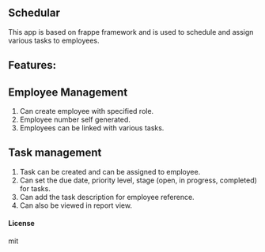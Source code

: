 ## Schedular

This app is based on frappe framework and is used to schedule and assign various tasks to employees.

## Features:
## Employee Management
1. Can create employee with specified role.
2. Employee number self generated.
3. Employees can be linked with various tasks.

## Task management
1. Task can be created and can be assigned to employee.
2. Can set the due date, priority level, stage (open, in progress, completed) for tasks.
3. Can add the task description for employee reference.
4. Can also be viewed in report view. 

#### License

mit
